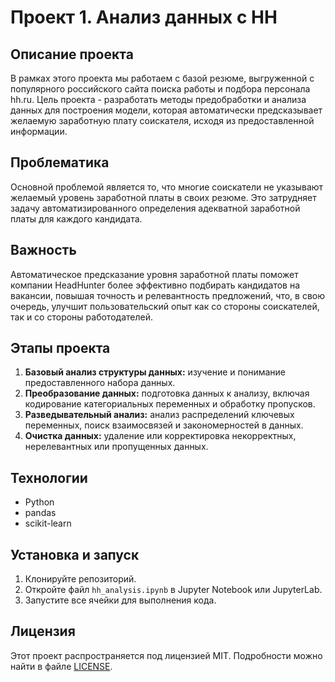 # Проект 1. Анализ данных с HH

## Описание проекта
В рамках этого проекта мы работаем с базой резюме, выгруженной с популярного российского сайта поиска работы и подбора персонала hh.ru. Цель проекта - разработать методы предобработки и анализа данных для построения модели, которая автоматически предсказывает желаемую заработную плату соискателя, исходя из предоставленной информации.

## Проблематика
Основной проблемой является то, что многие соискатели не указывают желаемый уровень заработной платы в своих резюме. Это затрудняет задачу автоматизированного определения адекватной заработной платы для каждого кандидата.

## Важность
Автоматическое предсказание уровня заработной платы поможет компании HeadHunter более эффективно подбирать кандидатов на вакансии, повышая точность и релевантность предложений, что, в свою очередь, улучшит пользовательский опыт как со стороны соискателей, так и со стороны работодателей.

## Этапы проекта
1. **Базовый анализ структуры данных:** изучение и понимание предоставленного набора данных.
2. **Преобразование данных:** подготовка данных к анализу, включая кодирование категориальных переменных и обработку пропусков.
3. **Разведывательный анализ:** анализ распределений ключевых переменных, поиск взаимосвязей и закономерностей в данных.
4. **Очистка данных:** удаление или корректировка некорректных, нерелевантных или пропущенных данных.

## Технологии
- Python
- pandas
- scikit-learn

## Установка и запуск
1. Клонируйте репозиторий.
2. Откройте файл `hh_analysis.ipynb` в Jupyter Notebook или JupyterLab.
3. Запустите все ячейки для выполнения кода.

## Лицензия
Этот проект распространяется под лицензией MIT. Подробности можно найти в файле [LICENSE](LICENSE.txt).
